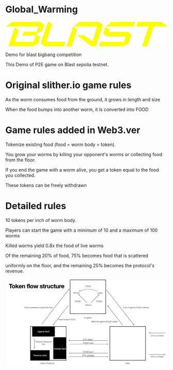 # Global_Warming
![alt text](readme_img/BLASTbrandkit.png)

Demo for blast bigbang competition 

This Demo of P2E game on Blast sepolia testnet.

# Original slither.io game rules
As the worm consumes food from the ground, it grows in length and size

When the food bumps into another worm, it is converted into FOOD

# Game rules added in Web3.ver
Tokenize existing food (food = worm body = token).

You grow your worms by killing your opponent's worms or collecting food from the floor.

If you end the game with a worm alive, you get a token equal to the food you collected.

These tokens can be freely withdrawn

# Detailed rules
10 tokens per inch of worm body.

Players can start the game with a minimum of 10 and a maximum of 100 worms

Killed worms yield 0.8x the food of live worms

Of the remaining 20% of food, 75% becomes food that is scattered 

uniformly on the floor, and the remaining 25% becomes the protocol's revenue.

![alt text](./readme_img/Token_flow.png)